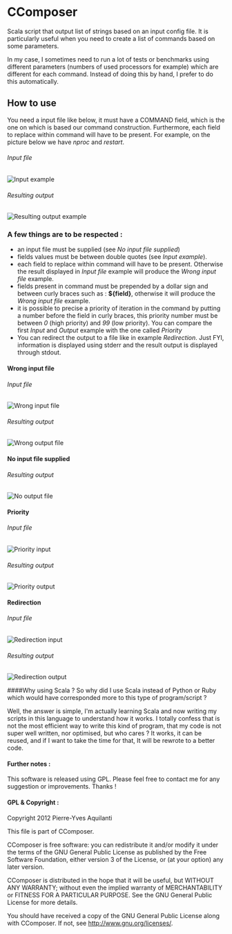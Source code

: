 CComposer
=========

Scala script that output list of strings based on an input config file. It is particularly useful when you need to create a list of commands based on some parameters. 

In my case, I sometimes need to run a lot of tests or benchmarks using different parameters (numbers of used processors for example) which are different for each command. Instead of doing this by hand, I prefer to do this automatically.

How to use 
----------

You need a input file like below, it must have a COMMAND field, which is the one on which is based our command construction. Furthermore, each field to replace within command will have to be present. For example, on the picture below we have *nproc* and *restart*. 

###### Input file

![Input example](https://raw.github.com/Perif/CComposer/master/documentation%20ressources/sample_input.png)

###### Resulting output

![Resulting output example](https://raw.github.com/Perif/CComposer/master/documentation%20ressources/sample_output.png)



### A few things are to be respected :
- an input file must be supplied (see *No input file supplied*)
- fields values must be between double quotes (see *Input example*).
- each field to replace within command will have to be present. Otherwise the result displayed in *Input file* example will produce the *Wrong input file* example.
- fields present in command must be prepended by a dollar sign and between curly braces such as : **${field}**, otherwise it will produce the *Wrong input file* example.
- it is possible to precise a priority of iteration in the command by putting a number before the field in curly braces, this priority number must be between *0* (high priority) and *99* (low priority). You can compare the first *Input* and *Output* example with the one called *Priority*
- You can redirect the output to a file like in example *Redirection*. Just FYI, information is displayed using stderr and the result output is displayed through stdout.

#### Wrong input file

###### Input file 

![Wrong input file ](https://raw.github.com/Perif/CComposer/master/documentation%20ressources/sample_wrong_input.png)

###### Resulting output 

![Wrong output file ](https://raw.github.com/Perif/CComposer/master/documentation%20ressources/sample_wrong_input_outpout.png)



#### No input file supplied

###### Resulting output 

![No output file ](https://raw.github.com/Perif/CComposer/master/documentation%20ressources/sample_no_input.png)


#### Priority

###### Input file 

![Priority input](https://raw.github.com/Perif/CComposer/master/documentation%20ressources/sample_input_priority.png)

###### Resulting output 

![Priority output](https://raw.github.com/Perif/CComposer/master/documentation%20ressources/sample_output_priority.png)


#### Redirection

###### Input file 

![Redirection input](https://raw.github.com/Perif/CComposer/master/documentation%20ressources/sample_output_redirect.png)

###### Resulting output 

![Redirection output](https://raw.github.com/Perif/CComposer/master/documentation%20ressources/sample_output_redirect_output.png)




####Why using Scala ?
So why did I use Scala instead of Python or Ruby which would have corresponded more to this type of program/script ?

Well, the answer is simple, I'm actually learning Scala and now writing my scripts in this language to understand how it works. I totally confess that is not the most efficient way to write this kind of program, that my code is not super well written, nor optimised, but who cares ? It works, it can be reused, and if I want to take the time for that, It will be rewrote to a better code.


#### Further notes :

This software is released using GPL. Please feel free to contact me for any suggestion or improvements. Thanks !

#### GPL & Copyright :

Copyright 2012 Pierre-Yves Aquilanti

This file is part of CComposer.

CComposer is free software: you can redistribute it and/or modify it under the terms of the GNU General Public License as published by the Free Software Foundation, either version 3 of the License, or (at your option) any later version.

CComposer is distributed in the hope that it will be useful, but WITHOUT ANY WARRANTY; without even the implied warranty of MERCHANTABILITY or FITNESS FOR A PARTICULAR PURPOSE. See the GNU General Public License for more details.

You should have received a copy of the GNU General Public License along with CComposer. If not, see http://www.gnu.org/licenses/.
